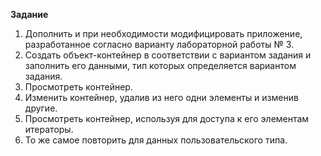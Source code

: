 **Задание**
1. Дополнить и при необходимости модифицировать приложение,
разработанное согласно варианту лабораторной работы № 3.
2. Создать объект-контейнер в соответствии с вариантом задания и заполнить его данными, тип которых определяется вариантом задания.
3. Просмотреть контейнер.
4. Изменить контейнер, удалив из него одни элементы и изменив
другие.
5. Просмотреть контейнер, используя для доступа к его элементам
итераторы.
6. То же самое повторить для данных пользовательского типа.